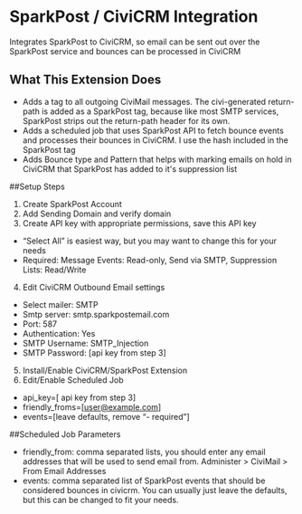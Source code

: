 # SparkPost / CiviCRM Integration
Integrates SparkPost to CiviCRM, so email can be sent out over the SparkPost service and bounces can be processed in CiviCRM

## What This Extension Does
* Adds a tag to all outgoing CiviMail messages. The civi-generated return-path is added as a SparkPost tag, because like most SMTP services, SparkPost strips out the return-path header for its own.
* Adds a scheduled job that uses SparkPost API to fetch bounce events and processes their bounces in CiviCRM. I use the hash included in the SparkPost tag
* Adds Bounce type and Pattern that helps with marking emails on hold in CiviCRM that SparkPost has added to it's suppression list

##Setup Steps
1. Create SparkPost Account
2.	Add Sending Domain and verify domain
3.	Create API key with appropriate permissions, save this API key
  * “Select All” is easiest way, but you may want to change this for your needs
  * Required: Message Events: Read-only, Send via SMTP, Suppression Lists: Read/Write
4.	Edit CiviCRM Outbound Email settings
  * Select mailer: SMTP
  * Smtp server: smtp.sparkpostemail.com
  * Port: 587
  * Authentication: Yes
  * SMTP Username: SMTP_Injection
  * SMTP Password: [api key from step 3]
5.	Install/Enable CiviCRM/SparkPost Extension
6.	Edit/Enable Scheduled Job
  * api_key=[ api key from step 3]
  * friendly_froms=[user@example.com]
  * events=[leave defaults, remove “- required”]   

##Scheduled Job Parameters  
* friendly_from: comma separated lists, you should enter any email addresses that will be used to send email from. 
Administer > CiviMail > From Email Addresses
* events: comma separated list of SparkPost events that should be considered bounces in civicrm. You can usually just leave the defaults, but this can be changed to fit your needs. 


